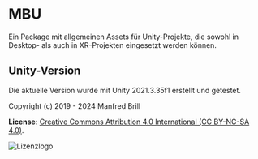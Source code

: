 # MBU

Ein Package mit allgemeinen Assets für Unity-Projekte, die sowohl in Desktop- als auch in XR-Projekten eingesetzt werden können.

## Unity-Version

Die aktuelle Version wurde mit Unity 2021.3.35f1 erstellt und getestet.

Copyright (c) 2019 - 2024 Manfred Brill

**License**: [Creative Commons Attribution 4.0 International (CC BY-NC-SA 4.0)](https://creativecommons.org/licenses/by-nc-sa/4.0/).  

![Lizenzlogo](https://licensebuttons.net/l/by-nc-sa/3.0/de/88x31.png)